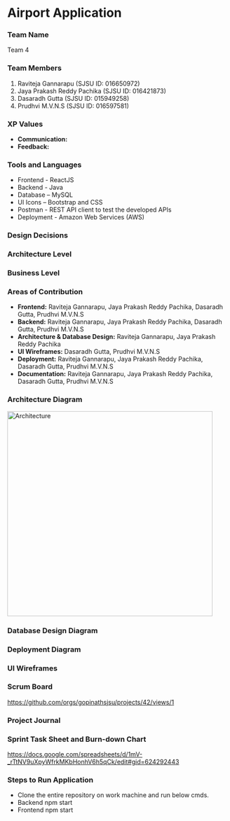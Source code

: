
# Airport Application

### Team Name
Team 4

### Team Members
1. Raviteja Gannarapu (SJSU ID: 016650972)
2. Jaya Prakash Reddy Pachika (SJSU ID: 016421873)
3. Dasaradh Gutta (SJSU ID: 015949258)
4. Prudhvi M.V.N.S (SJSU ID: 016597581)

### XP Values
- **Communication:**  
- **Feedback:**

### Tools and Languages
- Frontend - ReactJS
- Backend - Java
- Database – MySQL
- UI Icons – Bootstrap and CSS
- Postman - REST API client to test the developed APIs
- Deployment - Amazon Web Services (AWS)

### Design Decisions

### Architecture Level

### Business Level 


### Areas of Contribution
- **Frontend:** Raviteja Gannarapu, Jaya Prakash Reddy Pachika, Dasaradh Gutta, Prudhvi M.V.N.S
- **Backend:** Raviteja Gannarapu, Jaya Prakash Reddy Pachika, Dasaradh Gutta, Prudhvi M.V.N.S
- **Architecture & Database Design:** Raviteja Gannarapu, Jaya Prakash Reddy Pachika
- **UI Wireframes:** Dasaradh Gutta, Prudhvi M.V.N.S
- **Deployment:** Raviteja Gannarapu, Jaya Prakash Reddy Pachika, Dasaradh Gutta, Prudhvi M.V.N.S
- **Documentation:** Raviteja Gannarapu, Jaya Prakash Reddy Pachika, Dasaradh Gutta, Prudhvi M.V.N.S


### Architecture Diagram
<img width="468" alt="Architecture" src="https://user-images.githubusercontent.com/87602109/205535302-03af3b7b-22ab-4cee-8df0-d358d4fd474b.png">


### Database Design Diagram


### Deployment Diagram


### UI Wireframes


### Scrum Board
https://github.com/orgs/gopinathsjsu/projects/42/views/1



### Project Journal


### Sprint Task Sheet and Burn-down Chart
https://docs.google.com/spreadsheets/d/1mV-_rTtNV9uXpyWfrkMKbHonhV6h5qCk/edit#gid=624292443


### Steps to Run Application
- Clone the entire repository on work machine and run below cmds.
- Backend npm start
- Frontend npm start





